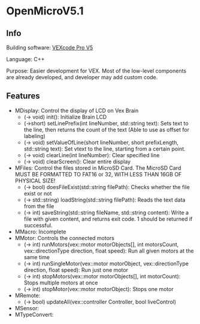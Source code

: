 # OpenMicroV5.1

## Info

Building software: [VEXcode Pro V5](https://www.vexrobotics.com/vexcode-download?___store=vexroboticsap&___from_store=vexrobotics#ttps://www.vexrobotics.com/vexcode-download#v5pro)

Language: C++

Purpose: Easier development for VEX. Most of the low-level components are already developed, and developer may add custom code.

## Features

- MDisplay: Control the display of LCD on Vex Brain
  - (-> void) init(): Initialize Brain LCD
  - (->short) setLinePrefix(int lineNumber, std::string text): Sets text to the line, then returns the count of the text (Able to use as offset for labeling)
  - (-> void) setValueOfLine(short lineNumber, short prefixLength, std::string text): Set vtext to the line, starting from a certain point.
  - (-> void) clearLine(int lineNumber): Clear specified line
  - (-> void) clearScreen(): Clear entire display
- MFiles: Control the files stored in MicroSD Card. The MicroSD Card MUST BE FORMATTED TO FAT16 or 32, WITH LESS THAN 16GB OF PHYSICAL SIZE!
  - (-> bool) doesFileExist(std::string filePath): Checks whether the file exist or not
  - (-> std::string) loadString(std::string filePath): Reads the text data from the file
  - (-> int) saveString(std::string fileName, std::string content): Write a file with given content, and returns exit code. 1 should be returned if successful.
- MMacro: Incomplete
- MMotor: Controls the connected motors
  - (-> int) runMotors(vex::motor motorObjects[], int motorsCount, vex::directionType direction, float speed): Run all given motors at the same time
  - (-> int) runSingleMotor(vex::motor motorObject, vex::directionType direction, float speed): Run just one motor
  - (-> int) stopMotors(vex::motor motorObjects[], int motorCount): Stops multiple motors at once
  - (-> int) stopMotor(vex::motor motorObject): Stops one motor
- MRemote: 
  - (-> bool) updateAll(vex::controller Controller, bool liveControl)
- MSensor: 
- MTypeConvert: 

